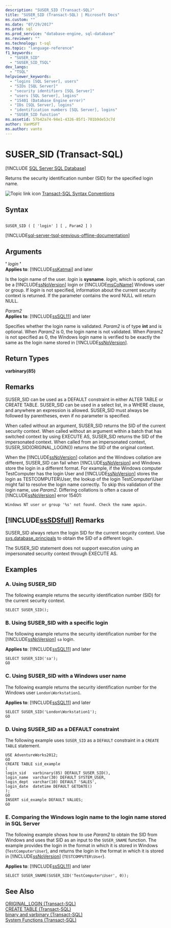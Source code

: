 ```yaml
---
description: "SUSER_SID (Transact-SQL)"
title: "SUSER_SID (Transact-SQL) | Microsoft Docs"
ms.custom: ""
ms.date: "07/29/2017"
ms.prod: sql
ms.prod_service: "database-engine, sql-database"
ms.reviewer: ""
ms.technology: t-sql
ms.topic: "language-reference"
f1_keywords: 
  - "SUSER_SID"
  - "SUSER_SID_TSQL"
dev_langs: 
  - "TSQL"
helpviewer_keywords: 
  - "logins [SQL Server], users"
  - "SIDs [SQL Server]"
  - "security identifiers [SQL Server]"
  - "users [SQL Server], logins"
  - "15401 (Database Engine error)"
  - "IDs [SQL Server], logins"
  - "identification numbers [SQL Server], logins"
  - "SUSER_SID function"
ms.assetid: 57b42a74-94e1-4326-85f1-701b9de53c7d
author: VanMSFT
ms.author: vanto
---
```

# SUSER_SID (Transact-SQL)
[!INCLUDE [SQL Server SQL Database](../../includes/applies-to-version/sql-asdb.md)]

  Returns the security identification number (SID) for the specified login name.  
  
 ![Topic link icon](../../database-engine/configure-windows/media/topic-link.gif "Topic link icon") [Transact-SQL Syntax Conventions](../../t-sql/language-elements/transact-sql-syntax-conventions-transact-sql.md)  
  
## Syntax  
  
```syntaxsql
  
SUSER_SID ( [ 'login' ] [ , Param2 ] )   
```  
  
[!INCLUDE[sql-server-tsql-previous-offline-documentation](../../includes/sql-server-tsql-previous-offline-documentation.md)]

## Arguments
 **'** *login* **'**  
**Applies to**: [!INCLUDE[ssKatmai](../../includes/sskatmai-md.md)] and later
  
 Is the login name of the user. *login* is **sysname**. *login*, which is optional, can be a [!INCLUDE[ssNoVersion](../../includes/ssnoversion-md.md)] login or [!INCLUDE[msCoName](../../includes/msconame-md.md)] Windows user or group. If *login* is not specified, information about the current security context is returned. If the parameter contains the word NULL will return NULL.  
  
 *Param2*  
**Applies to**: [!INCLUDE[ssSQL11](../../includes/sssql11-md.md)] and later
  
 Specifies whether the login name is validated. *Param2* is of type **int** and is optional. When *Param2* is 0, the login name is not validated. When *Param2* is not specified as 0, the Windows login name is verified to be exactly the same as the login name stored in [!INCLUDE[ssNoVersion](../../includes/ssnoversion-md.md)].  
  
## Return Types  
 **varbinary(85)**  
  
## Remarks  
 SUSER_SID can be used as a DEFAULT constraint in either ALTER TABLE or CREATE TABLE. SUSER_SID can be used in a select list, in a WHERE clause, and anywhere an expression is allowed. SUSER_SID must always be followed by parentheses, even if no parameter is specified.  
  
 When called without an argument, SUSER_SID returns the SID of the current security context. When called without an argument within a batch that has switched context by using EXECUTE AS, SUSER_SID returns the SID of the impersonated context. When called from an impersonated context, SUSER_SID(ORIGINAL_LOGIN()) returns the SID of the original context.  
  
 When the [!INCLUDE[ssNoVersion](../../includes/ssnoversion-md.md)] collation and the Windows collation are different, SUSER_SID can fail when [!INCLUDE[ssNoVersion](../../includes/ssnoversion-md.md)] and Windows store the login in a different format. For example, if the Windows computer TestComputer has the login User and [!INCLUDE[ssNoVersion](../../includes/ssnoversion-md.md)] stores the login as TESTCOMPUTER\User, the lookup of the login TestComputer\User might fail to resolve the login name correctly. To skip this validation of the login name, use *Param2*. Differing collations is often a cause of [!INCLUDE[ssNoVersion](../../includes/ssnoversion-md.md)] error 15401:  
  
 `Windows NT user or group '%s' not found. Check the name again.`  
  
## [!INCLUDE[ssSDSfull](../../includes/sssdsfull-md.md)] Remarks  
 SUSER_SID always return the login SID for the current security context. Use [sys.database_principals](../../relational-databases/system-catalog-views/sys-database-principals-transact-sql.md) to obtain the SID of a different login.
  
 The SUSER_SID statement does not support execution using an impersonated security context through EXECUTE AS.  

## Examples  
  
### A. Using SUSER_SID  
 The following example returns the security identification number (SID) for the current security context.  
  
```  
SELECT SUSER_SID();  
```  
  
### B. Using SUSER_SID with a specific login  
 The following example returns the security identification number for the [!INCLUDE[ssNoVersion](../../includes/ssnoversion-md.md)] `sa` login.  
  
**Applies to**: [!INCLUDE[ssSQL11](../../includes/sssql11-md.md)] and later
  
```  
SELECT SUSER_SID('sa');  
GO  
```  
  
### C. Using SUSER_SID with a Windows user name  
 The following example returns the security identification number for the Windows user `London\Workstation1`.  
  
**Applies to**: [!INCLUDE[ssSQL11](../../includes/sssql11-md.md)] and later
  
```  
SELECT SUSER_SID('London\Workstation1');  
GO  
```  
  
### D. Using SUSER_SID as a DEFAULT constraint  
 The following example uses `SUSER_SID` as a `DEFAULT` constraint in a `CREATE TABLE` statement.  
  
```  
USE AdventureWorks2012;  
GO  
CREATE TABLE sid_example  
(  
login_sid   varbinary(85) DEFAULT SUSER_SID(),  
login_name  varchar(30) DEFAULT SYSTEM_USER,  
login_dept  varchar(10) DEFAULT 'SALES',  
login_date  datetime DEFAULT GETDATE()  
);   
GO  
INSERT sid_example DEFAULT VALUES;  
GO  
```  
  
### E. Comparing the Windows login name to the login name stored in SQL Server  
 The following example shows how to use *Param2* to obtain the SID from Windows and uses that SID as an input to the `SUSER_SNAME` function. The example provides the login in the format in which it is stored in Windows (`TestComputer\User`), and returns the login in the format in which it is stored in [!INCLUDE[ssNoVersion](../../includes/ssnoversion-md.md)] (`TESTCOMPUTER\User`).  
  
**Applies to**: [!INCLUDE[ssSQL11](../../includes/sssql11-md.md)] and later
  
```  
SELECT SUSER_SNAME(SUSER_SID('TestComputer\User', 0));  
```  
  
## See Also  
 [ORIGINAL_LOGIN &#40;Transact-SQL&#41;](../../t-sql/functions/original-login-transact-sql.md)   
 [CREATE TABLE &#40;Transact-SQL&#41;](../../t-sql/statements/create-table-transact-sql.md)   
 [binary and varbinary &#40;Transact-SQL&#41;](../../t-sql/data-types/binary-and-varbinary-transact-sql.md)   
 [System Functions &#40;Transact-SQL&#41;](../../relational-databases/system-functions/system-functions-category-transact-sql.md)  
  
  
